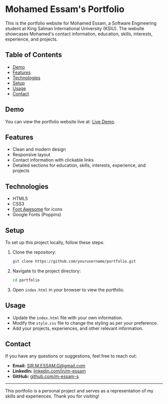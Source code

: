 # Mohamed Essam's Portfolio

This is the portfolio website for Mohamed Essam, a Software Engineering student at King Salman International University (KSIU). The website showcases Mohamed's contact information, education, skills, interests, experience, and projects.

## Table of Contents

- [Demo](#demo)
- [Features](#features)
- [Technologies](#technologies)
- [Setup](#setup)
- [Usage](#usage)
- [Contact](#contact)

## Demo

You can view the portfolio website live at: [Live Demo](#).

## Features

- Clean and modern design
- Responsive layout
- Contact information with clickable links
- Detailed sections for education, skills, interests, experience, and projects

## Technologies

- HTML5
- CSS3
- [Font Awesome](https://cdnjs.com/libraries/font-awesome) for icons
- Google Fonts (Poppins)

## Setup

To set up this project locally, follow these steps:

1. Clone the repository:

    ```sh
    git clone https://github.com/yourusername/portfolio.git
    ```

2. Navigate to the project directory:

    ```sh
    cd portfolio
    ```

3. Open `index.html` in your browser to view the portfolio.

## Usage

- Update the `index.html` file with your own information.
- Modify the `style.css` file to change the styling as per your preference.
- Add your projects, experiences, and other relevant information.

## Contact

If you have any questions or suggestions, feel free to reach out:

- **Email:** [SIR.M.ESSAM.G@gmail.com](mailto:SIR.M.ESSAM.G@gmail.com)
- **LinkedIn:** [linkedin.com/in/m-essam](https://www.linkedin.com/in/m-essam)
- **GitHub:** [github.com/m-essam-s](https://github.com/m-essam-s)

---

This portfolio is a personal project and serves as a representation of my skills and experiences. Thank you for visiting!
